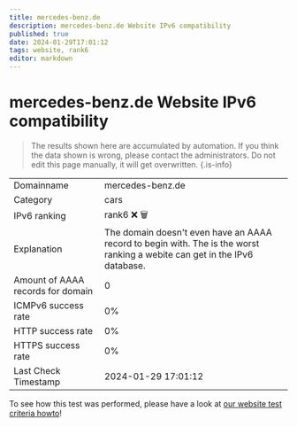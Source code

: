 ```yaml
---
title: mercedes-benz.de
description: mercedes-benz.de Website IPv6 compatibility
published: true
date: 2024-01-29T17:01:12
tags: website, rank6
editor: markdown
---
```


# mercedes-benz.de Website IPv6 compatibility

> The results shown here are accumulated by automation. If you think the data shown is wrong, please contact the administrators. 
> Do not edit this page manually, it will get overwritten.
{.is-info}


|   |   |
| - | - |
| Domainname | mercedes-benz.de
| Category | cars |
| IPv6 ranking | rank6 :x: :wastebasket: |
| Explanation | The domain doesn't even have an AAAA record to begin with. The is the worst ranking a webite can get in the IPv6 database. |
| Amount of AAAA records for domain | 0 |
| ICMPv6 success rate | 0%|
| HTTP success rate | 0% |
| HTTPS success rate | 0% |
| Last Check Timestamp | 2024-01-29 17:01:12 |

To see how this test was performed, please have a look at [our website test criteria howto](/howto/testcriteria/website)!

